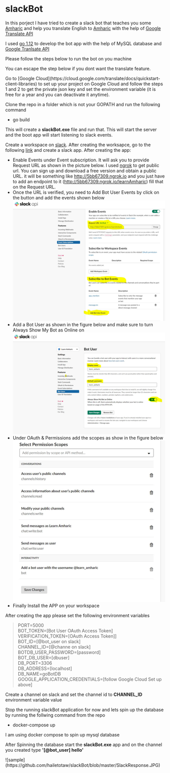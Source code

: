 # slackBot
In this porject I have tried to create a slack bot that teaches you some [Amharic](https://en.wikipedia.org/wiki/Amharic) and help you translate English to [Amharic](https://en.wikipedia.org/wiki/Amharic) with the help of [Google Translate API](https://cloud.google.com/translate/docs/)

I used [go 1.12](https://golang.org/dl/) to develop the bot app with the help of MySQL database and [Google Tranlsate API](https://cloud.google.com/translate/docs/)

Please follow the steps below to run the bot on you machine

You can escape the step below if you dont want the translate feature.
<p>Go to [Google Cloud](https://cloud.google.com/translate/docs/quickstart-client-libraries) to set up your project on Google Cloud and follow the steps 1 and 2 to get the private json key and set the environment variable (it is free for a year and you can deactivate it anytime).<p>

Clone the repo in a folder which is not your GOPATH and run the following command

- go build

This will create a <b>slackBot.exe</b> file and run that. This will start the server and the boot app will start listening to slack events. 

Create a workspace on [slack](https://slack.com/create#email). After creating the worksapce, go to the following [link](https://api.slack.com/apps) and create a slack app.
After creating the app:
- Enable Events under Event subscription. It will ask you to provide Request URL as shown in the picture below. I used [ngrok](https://ngrok.com/) to get public url. You can sign up and download a free version and obtain a public URL. it will be something like http://5bb67309.ngrok.io and you just have to add an endpoint to it (http://5bb67309.ngrok.io/learnAmharic) fill that on the Request URL.
- Once the URL is verified, you need to Add Bot User Events by click on the button and add the events shown below
 ![Enable Event](https://github.com/hailetotaw/slackBot/blob/master/EnableEvent.JPG)
- Add a Bot User as shown in the figure below and make sure to turn Always Show My Bot as Online on 
![Bot User](https://github.com/hailetotaw/slackBot/blob/master/BotUser.JPG)
- Under OAuth & Permissions add the scopes as show in the figure below
![Scope](https://github.com/hailetotaw/slackBot/blob/master/Scopes.JPG)
- Finally Install the APP on your workspace

After creating the app please set the following environment variables

> PORT=5000 <br />
> BOT_TOKEN=[Bot User OAuth Access Token]<br />
> VERIFICATION_TOKEN=[OAuth Access Token]]<br />
> BOT_ID=[@bot_user on slack]<br />
> CHANNEL_ID=[@channe on slack]<br />
> BOTDB_USER_PASSWORD=[password]<br />
> BOT_DB_USER=[dbuser]<br />
> DB_PORT=3306<br />
> DB_ADDRESS=[localhost]<br />
> DB_NAME=goBotDB<br />
> GOOGLE_APPLICATION_CREDENTIALS=[follow Google Cloud Set up above]<br />

<p>Create a channel on slack and set the channel id to <b>CHANNEL_ID</b> environment variable value</p>

Stop the running slackBot application for now and lets spin up the database by running the follwing command from the repo
- docker-compose up
<p>I am using docker compose to spin up mysql database</p>
<p>After Spinning the database start the <b>slackBot.exe</b> app and on the channel you created type <b>'[@bot_user] hello'</b></p>
![sample](https://github.com/hailetotaw/slackBot/blob/master/SlackResponse.JPG)
 

